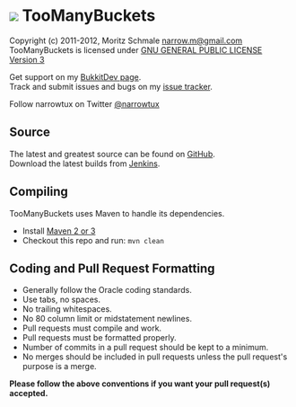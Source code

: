 ![][Project Logo]
TooManyBuckets
==============

Copyright (c) 2011-2012, Moritz Schmale <narrow.m@gmail.com>  
TooManyBuckets is licensed under [GNU GENERAL PUBLIC LICENSE Version 3][License]

Get support on my [BukkitDev page][Forum].  
Track and submit issues and bugs on my [issue tracker][Issues].  

Follow narrowtux on Twitter [@narrowtux][Twitter]

Source
------
The latest and greatest source can be found on [GitHub].  
Download the latest builds from [Jenkins].  

Compiling
---------
TooManyBuckets uses Maven to handle its dependencies.

* Install [Maven 2 or 3](http://maven.apache.org/download.html)  
* Checkout this repo and run: `mvn clean`

Coding and Pull Request Formatting
----------------------------------
* Generally follow the Oracle coding standards.
* Use tabs, no spaces.
* No trailing whitespaces.
* No 80 column limit or midstatement newlines.
* Pull requests must compile and work.
* Pull requests must be formatted properly.
* Number of commits in a pull request should be kept to a minimum.
* No merges should be included in pull requests unless the pull request's purpose is a merge.

**Please follow the above conventions if you want your pull request(s) accepted.**

[Project Logo]: http://www.gravatar.com/avatar/f110a5b8feacea25275521f4efd0d7f2?s=148
[License]: http://www.gnu.org/licenses/gpl.html
[Forum]: http://dev.bukkit.org/server-mods/toomanybuckets/
[GitHub]: https://github.com/narrowtux/TooManyBuckets
[Jenkins]: http://ci.spout.org/job/TooManyBuckets
[Issues]: https://github.com/narrowtux/TooManyBuckets/issues
[Twitter]: http://twitter.com/narrowtux